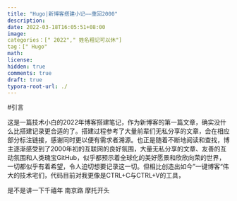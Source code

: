 ```yaml
---
title: "Hugo|新博客搭建小记——重回2000"
description: 
date: 2022-03-18T16:05:51+08:00
image: 
categories：[" 2022"," 姓名粗记可以休"]
tag：[" Hugo"
math: 
license: 
hidden: true
comments: true
draft: true
typora-root-url: ./
---
```


#引言

这是一篇技术小白的2022年博客搭建笔记，作为新博客的第一篇文章，确实没什么比搭建记录更合适的了。搭建过程参考了大量前辈们无私分享的文章，会在相应部分标注链接，感谢同时更以便有需求者溯源。也正是随着不断地阅读和查找，博主逐渐感受到了2000年初的互联网的良好氛围，大量无私分享的文章、友善的互动氛围和人类瑰宝GitHub，似乎都预示着全球化的美好愿景和欣欣向荣的世界，一切都似乎有着希望，令人迫切想要记录这一切。但相比创造出如今”一键博客“伟大的技术宅们，代码目前对我更像是CTRL+C与CTRL+V的工具，

是不是讲一下千禧年 南京路 摩托开头

